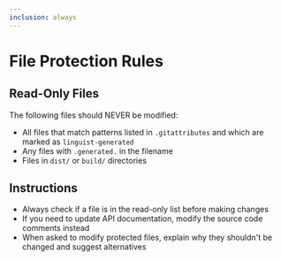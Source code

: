 ```yaml
---
inclusion: always
---
```


# File Protection Rules

## Read-Only Files
The following files should NEVER be modified:

- All files that match patterns listed in `.gitattributes` and which are marked  as `linguist-generated`
- Any files with `.generated.` in the filename
- Files in `dist/` or `build/` directories

## Instructions
- Always check if a file is in the read-only list before making changes
- If you need to update API documentation, modify the source code comments instead
- When asked to modify protected files, explain why they shouldn't be changed and suggest alternatives
